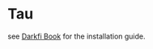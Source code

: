 # Tau

see [Darkfi Book](https://darkrenaissance.github.io/darkfi/misc/tau.html) for the installation guide.
